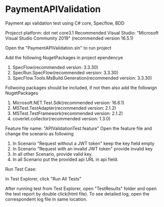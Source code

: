# PaymentAPIValidation
Payment api validation test using C# core, Specflow, BDD

Projecct platform: dot net core3.1
Recommended Visual Studio: "Microsoft Visual Studio Community 2019" (recommended version 16.5.1)

Open the "PaymentAPIValidation.sln" to run project

Add the following  NugetPackages in project ependencye

1. SpecFlow(recommended version: 3.3.30)
2. SpecRun.SpecFlow(recommended version: 3.3.30)
3. SpecFlow.Tools.MsBuild.Generation(recommended version: 3.3.30)

Follwoing packages should be included, if not then also add the followign NugetPackages

1. Microsoft.NET.Test.Sdk(recommended version: 16.6.1)
2. MSTest.TestAdapter(recommended version: 2.1.2)
3. MSTest.TestFramework(recommended version: 2.1.2)
4. coverlet.collector(recommended version: 1.3.0)

Feature file name: "APIValidationTest.feature"
Open the feature file and change the scenario as following

1. In Scenario "Request without a JWT token" keep the key field empty
2. In Scenario "Request with an invalid JWT token" provide invalid key
3. In all other Scenario, provide valid key.
4. In all Scenario put the provided api URL in api field.

Run Test Case:

In Test Explorer, click "Run All Tests"



After running test from Test Explorer, open "TestResults" folder and open the test report by double click(html file). To see detailed log, open the correspondent log file in same location.
